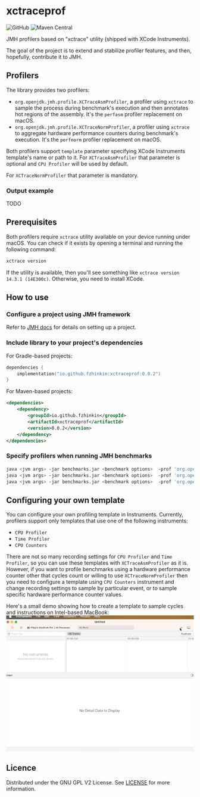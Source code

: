 # xctraceprof
![GitHub](https://img.shields.io/github/license/fzhinkin/xctraceprof)
![Maven Central](https://img.shields.io/maven-central/v/io.github.fzhinkin/xctraceprof)

JMH profilers based on "xctrace" utility (shipped with XCode Instruments).

The goal of the project is to extend and stabilize profiler features, and then, hopefully, contribute it to JMH.

## Profilers
The library provides two profilers:
- `org.openjdk.jmh.profile.XCTraceAsmProfiler`, a profiler using `xctrace` to sample the process
during benchmark's execution and then annotates hot regions of the assembly.
It's the `perfasm` profiler replacement on macOS.
- `org.openjdk.jmh.profile.XCTraceNormProfiler`, a profiler using `xctrace` to aggregate hardware
performance counters during benchmark's execution.
It's the `perfnorm` profiler replacement on macOS.

Both profilers support `template` parameter specifying XCode Instruments template's name or path to it.
For `XCTraceAsmProfiler` that parameter is optional and `CPU Profiler` will be used by default.

For `XCTraceNormProfiler` that parameter is mandatory.

### Output example
TODO

## Prerequisites
Both profilers require `xctrace` utility available on your device running under macOS.
You can check if it exists by opening a terminal and running the following command:
```bash
xctrace version
```
If the utility is available, then you'll see something like `xctrace version 14.3.1 (14E300c)`. 
Otherwise, you need to install XCode.

## How to use

### Configure a project using JMH framework

Refer to [JMH docs](https://github.com/openjdk/jmh/blob/master/README.md) for details on setting up a project.

### Include library to your project's dependencies

For Gradle-based projects:
```kotlin
dependencies {
    implementation("io.github.fzhinkin:xctraceprof:0.0.2")
}
```

For Maven-based projects:

```xml
<dependencies>
    <dependency>
        <groupId>io.github.fzhinkin</groupId>
        <artifactId>xctraceprof</artifactId>
        <version>0.0.2</version>
    </dependency>
</dependencies>
```

###

### Specify profilers when running JMH benchmarks
```bash
java <jvm args> -jar benchmarks.jar <benchmark options>  -prof 'org.openjdk.jmh.profile.XCTraceAsmProfiler'
java <jvm args> -jar benchmarks.jar <benchmark options>  -prof 'org.openjdk.jmh.profile.XCTraceAsmProfiler:template=Time Profiler'
java <jvm args> -jar benchmarks.jar <benchmark options>  -prof 'org.openjdk.jmh.profile.XCTraceNormProfiler:template=YourTemplate'
```

## Configuring your own template
You can configure your own profiling template in Instruments.
Currently, profilers support only templates that use one of the following instruments:
- `CPU Profiler`
- `Time Profiler`
- `CPU Counters`

There are not so many recording settings for `CPU Profiler` and `Time Profiler`, so you can
use these templates with `XCTraceAsmProfiler` as it is. However, if you want to profile benchmarks
using a hardware performance counter other that cycles count or willing to use `XCTraceNormProfiler` then
you need to configure a template using `CPU Counters` instrument and change recording settings
to sample by particular event, or to sample specific hardware performance counter values. 

Here's a small demo showing how to create a template to sample cycles and instructions on Intel-based MacBook:
![Configure template](create-template.gif)

## Licence

Distributed under the GNU GPL V2 License. See [LICENSE](LICENSE) for more information.


